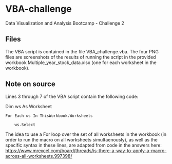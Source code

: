 # VBA-challenge
Data Visualization and Analysis Bootcamp - Challenge 2

## Files
The VBA script is contained in the file VBA_challenge.vba. The four PNG files are screenshots of the results of running the script in the provided workbook Multiple_year_stock_data.xlsx (one for each worksheet in the workbook). 

## Note on source
Lines 3 through 7 of the VBA script contain the following code:

Dim ws As Worksheet
    
    For Each ws In ThisWorkbook.Worksheets

        ws.Select

The idea to use a For loop over the set of all worksheets in the workbook (in order to run the macro on all worksheets simultaenously), as well as the specific syntax in these lines, are adapted from code in the answers here: https://www.mrexcel.com/board/threads/is-there-a-way-to-apply-a-macro-across-all-worksheets.997398/
